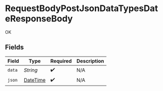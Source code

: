 # RequestBodyPostJsonDataTypesDateResponseBody

OK


## Fields

| Field                                                                        | Type                                                                         | Required                                                                     | Description                                                                  |
| ---------------------------------------------------------------------------- | ---------------------------------------------------------------------------- | ---------------------------------------------------------------------------- | ---------------------------------------------------------------------------- |
| `data`                                                                       | *String*                                                                     | :heavy_check_mark:                                                           | N/A                                                                          |
| `json`                                                                       | [DateTime](https://ruby-doc.org/stdlib-2.6.1/libdoc/date/rdoc/DateTime.html) | :heavy_check_mark:                                                           | N/A                                                                          |
